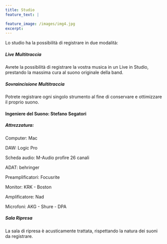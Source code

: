 ```yaml
---
title: Studio
feature_text: |

feature_image: /images/img4.jpg
excerpt: 
---
```


Lo studio ha la possibilità di registrare in due modalità:

##### Live Multitraccia

Avrete la possibilità di registrare la vostra musica in un Live in Studio, prestando la massima cura al suono originale della band.

##### Sovraincisione Multitraccia

Potrete registrare ogni singolo strumento al fine di conservare e ottimizzare il proprio suono.

#### Ingeniere del Suono: Stefano Segatori

##### Attrezzatura:

Computer: Mac 

DAW: Logic Pro 

Scheda audio: M-Audio profire 26 canali

ADAT: behringer

Preamplificatori: Focusrite

Monitor: KRK - Boston

Amplificatore:  Nad

Microfoni: AKG - Shure - DPA

##### Sala Ripresa

La sala di ripresa è acusticamente trattata, rispettando la natura dei suoni da registrare. 



